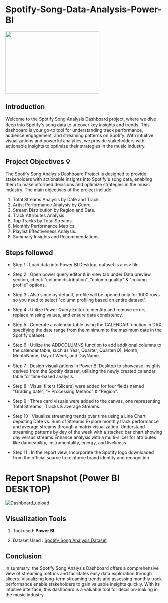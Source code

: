 # Spotify-Song-Data-Analysis-Power-BI

<img src="https://github.com/thecodinganjali/Spotify-Song-Data-Analysis-Power-BI/assets/168422801/526bfed0-4304-4b2c-8557-debbfd70c3fc" width="300" height="200">

## Introduction

Welcome to the Spotify Song Analysis Dashboard project, where we dive deep into Spotify's song data to uncover key insights and trends. This dashboard is your go-to tool for understanding track performance, audience engagement, and streaming patterns on Spotify. With intuitive visualizations and powerful analytics, we provide stakeholders with actionable insights to optimize their strategies in the music industry.


## Project Objectives 💡

The Spotify Song Analysis Dashboard Project is designed to provide stakeholders with actionable insights into Spotify's song data, enabling them to make informed decisions and optimize strategies in the music industry. The main objectives of the project include:

1) Total Streams Analysis by Date and Track.
2) Artist Performance Analysis by Genre.
3) Stream Distribution by Region and Date.
4) Track Attributes Analysis.
5) Top Tracks by Total Streams.
6) Monthly Performance Metrics.
7) Playlist Effectiveness Analysis.
8) Summary Insights and Recommendations.


## Steps followed 

- Step 1 : Load data into Power BI Desktop, dataset is a csv file.
- Step 2 : Open power query editor & in view tab under Data preview section, check "column distribution", "column quality" & "column profile" options.
- Step 3 : Also since by default, profile will be opened only for 1000 rows so you need to select "column profiling based on entire dataset".
- Step 4 : Utilize Power Query Editor to identify and remove errors, replace missing values, and ensure data consistency. 
- Step 5 : Generate a calendar table using the CALENDAR function in DAX, specifying the date range from the minimum to the maximum date in the Spotify dataset.
- Step 6 : Utilize the ADDCOLUMNS function to add additional columns to the calendar table, such as Year, Quarter, Quarter(Q), Month, MonthName, Day of Week, and DayName.
- Step 7 : Design visualizations in Power BI Desktop to showcase insights derived from the Spotify dataset, utilizing the newly created calendar table for time-based analysis.
- Step 8 : Visual filters (Slicers) were added for four fields named "Grading date", "•	Processing Method" & "Region".
- Step 9 : Three card visuals were added to the canvas, one representing Total Streams , Tracks & average Streams.
- Step 10 : Visualize streaming trends over time using a Line Chart depicting Date vs. Sum of Streams.Explore monthly track performance and average streams through a matrix visualization.
                         Understand streaming patterns by day of the week with a stacked bar chart showing day versus streams.Enhance analysis with a multi-slicer for attributes like danceability, instrumentality, energy, and liveliness.

- Step 11 : In the report view, Incorporate the Spotify logo downloaded from the official source to reinforce brand identity and recognition

 
 # Report Snapshot (Power BI DESKTOP)

 
![Dashboard_upload](https://github.com/thecodinganjali/Spotify-Song-Data-Analysis-Power-BI/assets/168422801/86f56965-e0db-4bce-9ddf-202251b8e22b)

##  Visualization Tools

 1) Tool used: **Power BI**

 2) Dataset Used : [Spotify Song Analysis Dataset](https://github.com/thecodinganjali/Spotify-Song-Data-Analysis-Power-BI/blob/main/ONYXDA~1.XLS)


 ## Conclusion 

In summary, the Spotify Song Analysis Dashboard offers a comprehensive view of streaming metrics and facilitates easy data exploration through slicers. Visualizing long-term streaming trends and assessing monthly track performance enable stakeholders to gain valuable insights quickly. With its intuitive interface, this dashboard is a valuable tool for decision-making in the music industry.
